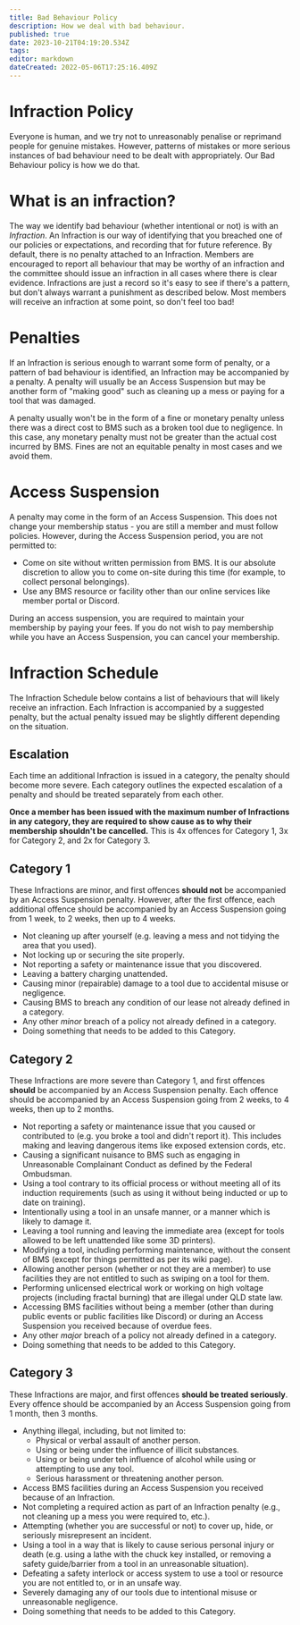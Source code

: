 ```yaml
---
title: Bad Behaviour Policy
description: How we deal with bad behaviour.
published: true
date: 2023-10-21T04:19:20.534Z
tags: 
editor: markdown
dateCreated: 2022-05-06T17:25:16.409Z
---
```


# Infraction Policy
Everyone is human, and we try not to unreasonably penalise or reprimand people for genuine mistakes. However, patterns of mistakes or more serious instances of bad behaviour need to be dealt with appropriately. Our Bad Behaviour policy is how we do that.

# What is an infraction?
The way we identify bad behaviour (whether intentional or not) is with an *Infraction*. An Infraction is our way of identifying that you breached one of our policies or expectations, and recording that for future reference. By default, there is no penalty attached to an Infraction. Members are encouraged to report all behaviour that may be worthy of an infraction and the committee should issue an infraction in all cases where there is clear evidence. Infractions are just a record so it's easy to see if there's a pattern, but don't always warrant a punishment as described below. Most members will receive an infraction at some point, so don't feel too bad!

# Penalties
If an Infraction is serious enough to warrant some form of penalty, or a pattern of bad behaviour is identified, an Infraction may be accompanied by a penalty. A penalty will usually be an Access Suspension but may be another form of "making good" such as cleaning up a mess or paying for a tool that was damaged.

A penalty usually won't be in the form of a fine or monetary penalty unless there was a direct cost to BMS such as a broken tool due to negligence. In this case, any monetary penalty must not be greater than the actual cost incurred by BMS. Fines are not an equitable penalty in most cases and we avoid them.

# Access Suspension
A penalty may come in the form of an Access Suspension. This does not change your membership status - you are still a member and must follow policies. However, during the Access Suspension period, you are not permitted to:
* Come on site without written permission from BMS. It is our absolute discretion to allow you to come on-site during this time (for example, to collect personal belongings).
* Use any BMS resource or facility other than our online services like member portal or Discord.

During an access suspension, you are required to maintain your membership by paying your fees. If you do not wish to pay membership while you have an Access Suspension, you can cancel your membership.

# Infraction Schedule
The Infraction Schedule below contains a list of behaviours that will likely receive an infraction. Each Infraction is accompanied by a suggested penalty, but the actual penalty issued may be slightly different depending on the situation.

## Escalation
Each time an additional Infraction is issued in a category, the penalty should become more severe. Each category outlines the expected escalation of a penalty and should be treated separately from each other.

**Once a member has been issued with the maximum number of Infractions in any category, they are required to show cause as to why their membership shouldn't be cancelled.** This is 4x offences for Category 1, 3x for Category 2, and 2x for Category 3.

## Category 1
These Infractions are minor, and first offences **should not** be accompanied by an Access Suspension penalty. However, after the first offence, each additional offence should be accompanied by an Access Suspension going from 1 week, to 2 weeks, then up to 4 weeks.

* Not cleaning up after yourself (e.g. leaving a mess and not tidying the area that you used).
* Not locking up or securing the site properly.
* Not reporting a safety or maintenance issue that you discovered.
* Leaving a battery charging unattended.
* Causing minor (repairable) damage to a tool due to accidental misuse or negligence.
* Causing BMS to breach any condition of our lease not already defined in a category.
* Any other *minor* breach of a policy not already defined in a category.
* Doing something that needs to be added to this Category.

## Category 2
These Infractions are more severe than Category 1, and first offences **should** be accompanied by an Access Suspension penalty. Each offence should be accompanied by an Access Suspension going from 2 weeks, to 4 weeks, then up to 2 months.

* Not reporting a safety or maintenance issue that you caused or contributed to (e.g. you broke a tool and didn't report it). This includes making and leaving dangerous items like exposed extension cords, etc.
* Causing a significant nuisance to BMS such as engaging in Unreasonable Complainant Conduct as defined by the Federal Ombudsman.
* Using a tool contrary to its official process or without meeting all of its induction requirements (such as using it without being inducted or up to date on training).
* Intentionally using a tool in an unsafe manner, or a manner which is likely to damage it.
* Leaving a tool running and leaving the immediate area (except for tools allowed to be left unattended like some 3D printers).
* Modifying a tool, including performing maintenance, without the consent of BMS (except for things permitted as per its wiki page).
* Allowing another person (whether or not they are a member) to use facilities they are not entitled to such as swiping on a tool for them.
* Performing unlicensed electrical work or working on high voltage projects (including fractal burning) that are illegal under QLD state law.
* Accessing BMS facilities without being a member (other than during public events or public facilities like Discord) or during an Access Suspension you received because of overdue fees.
* Any other *major* breach of a policy not already defined in a category.
* Doing something that needs to be added to this Category.

## Category 3
These Infractions are major, and first offences **should be treated seriously**. Every offence should be accompanied by an Access Suspension going from 1 month, then 3 months.

* Anything illegal, including, but not limited to:
	* Physical or verbal assault of another person.
  * Using or being under the influence of illicit substances.
  * Using or being under teh influence of alcohol while using or attempting to use any tool.
  * Serious harassment or threatening another person.
* Access BMS facilities during an Access Suspension you received because of an Infraction.
* Not completing a required action as part of an Infraction penalty (e.g., not cleaning up a mess you were required to, etc.).
* Attempting (whether you are successful or not) to cover up, hide, or seriously misrepresent an incident.
* Using a tool in a way that is likely to cause serious personal injury or death (e.g. using a lathe with the chuck key installed, or removing a safety guide/barrier from a tool in an unreasonable situation).
* Defeating a safety interlock or access system to use a tool or resource you are not entitled to, or in an unsafe way.
* Severely damaging any of our tools due to intentional misuse or unreasonable negligence.
* Doing something that needs to be added to this Category.
